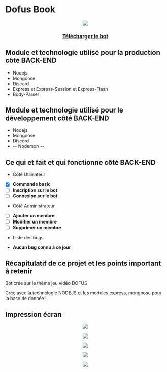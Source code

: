 # Dofus Book

<p align="center"><a href="https://discord.com/api/oauth2/authorize?client_id=804766726079774780&permissions=0&scope=bot"><img src="https://i.pinimg.com/originals/d8/4e/71/d84e71dfa4d1feae395eafa99aadad28.png" /></a></p>

<h3 align="center"><a href="https://discord.com/api/oauth2/authorize?client_id=804766726079774780&permissions=0&scope=bot">Télécharger le bot</a></h3>

<h2>Module et technologie utilisé pour la production côté BACK-END</h2>

* Nodejs 
* Mongoose
* Discord
* Express et Express-Session et Express-Flash
* Body-Parser

<h2>Module et technologie utilisé pour le développement côté BACK-END</h2>

* Nodejs 
* Mongoose
* Discord
* -- Nodemon --

<h2>Ce qui et fait et qui fonctionne côté BACK-END</h2>

* Côté Utilisateur

- [x] **Commande basic**
- [ ] **Inscription sur le bot**
- [ ] **Connexion sur le bot**

* Côté Administrateur

- [ ] **Ajouter un membre**
- [ ] **Modifier un membre**
- [ ] **Supprimer un membre**

* Liste des bugs

- **Aucun bug connu à ce jour**

<h2>Récapitulatif de ce projet et les points important à retenir</h2>

<p>Bot crée sur le thème jeu vidéo DOFUS

Crée avec la technologie NODEJS et les modules express, mongoose pour la base de donnée !
</p>

<h2>Impression écran</h2>

<p align="center"><a href="https://gaetan-seigneur.website/images/portfolio/Capture d’écran du 2021-02-13 17-18-48.png"><img src="https://gaetan-seigneur.website/images/portfolio/Capture d’écran du 2021-02-13 17-18-48.png" /></a></p>
<p align="center"><a href="https://gaetan-seigneur.website/images/portfolio/Capture d’écran du 2021-02-13 17-18-52.png"><img src="https://gaetan-seigneur.website/images/portfolio/Capture d’écran du 2021-02-13 17-18-52.png" /></a></p>
<p align="center"><a href="https://gaetan-seigneur.website/images/portfolio/Capture d’écran du 2021-02-13 17-19-02.png"><img src="https://gaetan-seigneur.website/images/portfolio/Capture d’écran du 2021-02-13 17-19-02.png" /></a></p>
<p align="center"><a href="https://gaetan-seigneur.website/images/portfolio/Capture d’écran du 2021-02-13 17-19-23.png"><img src="https://gaetan-seigneur.website/images/portfolio/Capture d’écran du 2021-02-13 17-19-23.png" /></a></p>
<p align="center"><a href="https://gaetan-seigneur.website/images/portfolio/Capture d’écran du 2021-02-13 17-19-49.png"><img src="https://gaetan-seigneur.website/images/portfolio/Capture d’écran du 2021-02-13 17-19-49.png" /></a></p>
